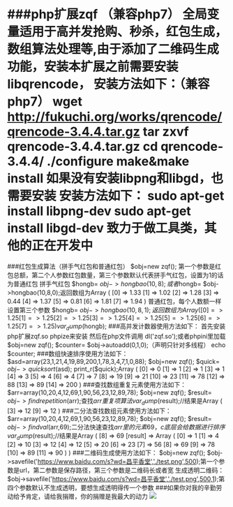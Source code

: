 ###php扩展zqf （兼容php7）
            全局变量适用于高并发抢购、秒杀，红包生成，数组算法处理等,由于添加了二维码生成功能，安装本扩展之前需要安装libqrencode，
            安装方法如下：（兼容php7）
            wget http://fukuchi.org/works/qrencode/qrencode-3.4.4.tar.gz
            tar zxvf qrencode-3.4.4.tar.gz
            cd qrencode-3.4.4/
            ./configure
            make&make install
            如果没有安装libpng和libgd，也需要安装
            安装方法如下：
            sudo apt-get install libpng-dev
            sudo apt-get install libgd-dev
            致力于做工具类，其他的正在开发中
===================================
###红包生成算法（拼手气红包和普通红包）
            $obj=new zqf();
            第一个参数是红包总额，第二个人参数红包数量，第三个参数默认代表拼手气红包，设置为1的话为普通红包
            拼手气红包
            $hongb= $obj->hongbao(10,8);或者$hongb= $obj->hongbao(10,8,0);返回数组为Array ( [0] => 1.33 [1] => 1.02 [2] => 1.28 [3] => 0.44 [4] => 1.37 [5] => 0.81 [6] => 1.81 [7] => 1.94 )
            普通红包，每个人数额一样设置第三个参数
            $hongb= $obj->hongbao(10,8,1);返回数组为Array ( [0] => 1.25 [1] => 1.25 [2] => 1.25 [3] => 1.25 [4] => 1.25 [5] => 1.25 [6] => 1.25 [7] => 1.25 )
            var_dump($hongb);
###高并发计数器使用方法如下：
            首先安装php扩展zqf.so
            phpize来安装
            然后在php文件调用
            dl('zqf.so');或者phpini里加载
            $obj=new zqf();
            $counter= $obj->autoadd(0,1,0);（声明只针对多线程）
            echo $counter;
###数组快速排序使用方法如下：
            $asd=array(23,1,21,4,19,89,200,1,78,3,4,7,1,0,88);
            $obj=new zqf();
            $quick= $obj->quicksort($asd);
            print_r($quick);Array ( [0] => 0 [1] => 1 [2] => 1 [3] => 1 [4] => 3 [5] => 4 [6] => 4 [7] => 7 [8] => 19 [9] => 21 [10] => 23 [11] => 78 [12] => 88 [13] => 89 [14] => 200 )
###查找数组重复元素使用方法如下：
            $arr=array(10,20,4,12,69,1,90,56,23,12,89,78);
            $obj=new zqf();
            $result= $obj->findrepetition($arr);查找$arr重复项算法
            var_dump($result);//结果是Array ( [3] => 12 [9] => 12 )
###二分法查找数组元素使用方法如下：
            $arr=array(10,20,4,12,69,1,90,56,23,12,89,78);
            $obj=new zqf();
            $result= $obj->findval($arr,69);二分法快速查找$arr里的元素69，c底层会给数据进行排序
            var_dump($result);//结果是Array ( [8] => 69 [result] => Array ( [0] => 1 [1] => 4 [2] => 10 [3] => 12 [4] => 12 [5] => 20 [6] => 23 [7] => 56 [8] => 69 [9] => 78 [10] => 89 [11] => 90 ) )
###二维码生成使用方法如下：
            $obj=new zqf();
            $obj->savefile('https://www.baidu.com/s?wd=昌平香堂','./test.png',500);第一个参数是url，第二参数是保存路径，第三个参数是二维码长或者宽
            生成透明二维码：
             $obj->savefile('https://www.baidu.com/s?wd=昌平香堂','./test.png',500,1);第四个参数默认不生成透明，要想生成透明得传一个参数
###如果你对我的辛勤劳动给予肯定，请给我捐赠，你的捐赠是我最大的动力
![](https://github.com/qieangel2013/zys/blob/master/public/images/pay.png)

